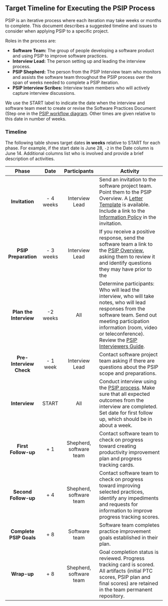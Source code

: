 ## Target Timeline for Executing the PSIP Process

PSIP is an iterative process where each iteration may take weeks or months to complete.  This document describes a suggested timeline and issues to consider when applying PSIP to a specific project.  

Roles in the process are:
- **Software Team:** The group of people developing a software product and using PSIP to improve software practices.
- **Interview Lead:** The person setting up and leading the interview process.
- **PSIP Shepherd:** The person from the PSIP Interview team who monitors and assists the software team throughout the PSIP process over the span of weeks needed to complete a PSIP iteration.
- **PSIP Interview Scribes:** Interview team members who will actively capture interview discussions.

We use the START label to indicate the date when the interview and software team meet to create or revise the Software Practices Document (Step one in the [PSIP workflow diagram](SwPspWorkflow.jpg).  Other times are given relative to this date in number of weeks.

### Timeline 

The following table shows target dates **in weeks** relative to START for each phase.  For example, if the start date is June 28, `-2` in the Date column is June 14. Additional columns list who is involved and provide a brief description of activities.

| Phase                   | Date       | Participants    | Activity |
|:-------------:          |:-----:     |:---------------:|----------|
| **Invitation**          | - 4 weeks  | Interview Lead  | Send an invitation to the software project team. Point them to the PSIP Overview. A [Letter Template](IntroductoryLetterTemplate.md) is available.  Include a link to the [Information Policy](PSIPInformationPolicy.md) in the invitation. 
| **PSIP Preparation**    | - 3 weeks  | Interview Lead  | If you receive a positive response, send the software team a link to the [PSIP Overview](PSIP-Overview.md), asking them to review it and identify questions they may have prior to the 
| **Plan the Interview**      | -2 weeks   | All             | Determine participants: Who will lead the interview, who will take notes, who will lead responses from the software team.  Send out meeting participation information (room, video or teleconference). Review the [PSIP Interviewers Guide](SoftwareTeamInterviewerGuide.md).
| **Pre-Interview Check** | - 1 week   | Interview Lead  | Contact software project team asking if there are questions about the PSIP scope and preparations.
| **Interview**           | START      | All             | Conduct interview using the [PSIP process](README.md).  Make sure that all expected outcomes from the interview are completed. Set date for first follow up, which should be in about a week.
| **First Follow-up**     | + 1        | Shepherd, software team | Contact software team to check on progress toward creating productivity improvement plan and progress tracking cards.
| **Second Follow-up**    | + 4        | Shepherd, software team | Contact software team to check on progress toward improving selected practices, identify any impediments and requests for information to improve progress tracking scores.
| **Complete PSIP Goals**  | + 8        | Software team           | Software team completes practice improvement goals established in their plan.
| **Wrap-up**             | + 8        | Shepherd, software team | Goal completion status is reviewed. Progress tracking card is scored. All artifacts (initial PTC scores, PSIP plan and final scores) are retained in the team permanent repository.
